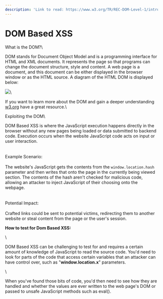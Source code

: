 ```yaml
---
description: 'Link to read: https://www.w3.org/TR/REC-DOM-Level-1/introduction.html'
---
```


# DOM Based XSS

What is the DOM?\


DOM stands for Document Object Model and is a programming interface for HTML and XML documents. It represents the page so that programs can change the document structure, style and content. A web page is a document, and this document can be either displayed in the browser window or as the HTML source. A diagram of the HTML DOM is displayed below:

![](https://tryhackme-images.s3.amazonaws.com/user-uploads/5efe36fb68daf465530ca761/room-content/24a54ac532b5820bf0ffdddf00ab2247.png)\


If you want to learn more about the DOM and gain a deeper understanding [w3.org](https://www.w3.org/TR/REC-DOM-Level-1/introduction.html) have a great resource.\


Exploiting the DOM\


DOM Based XSS is where the JavaScript execution happens directly in the browser without any new pages being loaded or data submitted to backend code. Execution occurs when the website JavaScript code acts on input or user interaction.\
\
\
Example Scenario:\
\
The website's JavaScript gets the contents from the `window.location.hash` parameter and then writes that onto the page in the currently being viewed section. The contents of the hash aren't checked for malicious code, allowing an attacker to inject JavaScript of their choosing onto the webpage.\
\
\
Potential Impact:\
\
Crafted links could be sent to potential victims, redirecting them to another website or steal content from the page or the user's session.

**How to test for Dom Based XSS:**

\


DOM Based XSS can be challenging to test for and requires a certain amount of knowledge of JavaScript to read the source code. You'd need to look for parts of the code that access certain variables that an attacker can have control over, such as "**window.location.x**" parameters.

\


When you've found those bits of code, you'd then need to see how they are handled and whether the values are ever written to the web page's DOM or passed to unsafe JavaScript methods such as eval().
